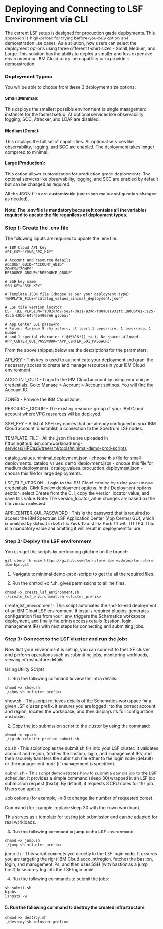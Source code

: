 # Deploying and Connecting to LSF Environment via CLI

The current LSF setup is designed for production grade deployments. This approach is high-priced for trying before-you-buy option and demonstration use cases. As a solution, now users can select the deployment options using three different t-shirt sizes - Small, Medium, and Large. This solution has the ability to deploy a smaller and less expensive environment on IBM Cloud to try the capability or to provide a demonstration.

### Deployment Types:

You will be able to choose from these 3 deployment size options:

#### Small (Minimal):
This deploys the smallest possible environment (a single management instance) for the fastest setup. All optional services like observability, logging, SCC, Atracker, and LDAP are disabled.

#### Medium (Demo):
This displays the full set of capabilities. All optional services like observability, logging, and SCC are enabled. The deployment takes longer compared to minimal.

#### Large (Production):
This option allows customization for production grade deployments. The optional services like observability, logging, and SCC are enabled by default but can be changed as required.

All the JSON files are customizable (users can make configuration changes as needed).

#### Note: The .env file is mandatory because it contains all the variables required to update the file regardless of deployment types.

### Step 1: Create the .env file

The following inputs are required to update the .env file.

```
# IBM Cloud API key
API_KEY="YOUR_API_KEY"

# Account and resource details
ACCOUNT_GUID="ACCOUNT_GUID"
ZONES="ZONES"
RESOURCE_GROUP="RESOURCE_GROUP"

# SSH key name
SSH_KEY="SSH_KEY"

# Template JSON file (choose as per your deployment type)
TEMPLATE_FILE="catalog_values_minimal_deployment.json"

# LSF tile version locator
LSF_TILE_VERSION="1082e7d2-5e2f-0a11-a3bc-f88a8e1931fc.2ad06fe1-6125-45c5-b8b6-6454eb4907e6-global"

# App Center GUI password
# Rules: Minimum 8 characters, at least 1 uppercase, 1 lowercase, 1 number,
# and 1 special character (!@#$%^&*()_+=-). No spaces allowed.
APP_CENTER_GUI_PASSWORD="APP_CENTER_GUI_PASSWORD"
```

From the above snippet, below are the descriptions for the parameters:

API_KEY - This key is used to authenticate your deployment and grant the necessary access to create and manage resources in your IBM Cloud environment.

ACCOUNT_GUID - Login to the IBM Cloud account by using your unique credentials. Go to Manage > Account > Account settings. You will find the Account ID.

ZONES - Provide the IBM Cloud zone.

RESOURCE_GROUP - The existing resource group of your IBM Cloud account where VPC resources will be deployed.

SSH_KEY - A list of SSH key names that are already configured in your IBM Cloud account to establish a connection to the Spectrum LSF nodes.

TEMPLATE_FILE - All the .json files are uploaded in https://github.ibm.com/workload-eng-services/HPCaaS/tree/sml/tools/minimal-demo-prod-scripts.

catalog_values_minimal_deployment.json - choose this file for small deployments.
catalog_values_demo_deployment.json - choose this file for medium deployments.
catalog_values_production_deployment.json - choose this file for large deployments.

LSF_TILE_VERSION - Login to the IBM Cloud catalog by using your unique credentials. Click Review deployment options. In the Deployment options section, select Create from the CLI, copy the version_locator_value, and save this value.
Note: The version_locator_value changes are based on the tile version selected.

APP_CENTER_GUI_PASSWORD - This is the password that is required to access the IBM Spectrum LSF Application Center (App Center) GUI, which is enabled by default in both Fix Pack 15 and Fix Pack 14 with HTTPS. This is a mandatory value and omitting it will result in deployment failure.

### Step 2: Deploy the LSF environment

You can get the scripts by performing gitclone on the branch:

```
git clone -b main https://github.com/terraform-ibm-modules/terraform-ibm-hpc.git
```

1. Navigate to minimal-demo-prod-scripts to get the all the required files.

2. Run the chmod +x *.sh, gives permissions to all the files.

```
chmod +x create_lsf_environment.sh
./create_lsf_environment.sh <cluster_prefix>
```

create_lsf_environment - This script automates the end-to-end deployment of an IBM Cloud LSF environment. It installs required plugins, generates configuration files from your .env, triggers the Schematics workspace deployment, and finally the prints access details (bastion, login, management IPs) with next steps for connecting and submitting jobs.

### Step 3: Connect to the LSF cluster and run the jobs

Now that your environment is set up, you can connect to the LSF cluster and perform operations such as submitting jobs, monitoring workloads, viewing infrastructure details.

Using Utility Scripts

1. Run the following command to view the infra details:

```
chmod +x show.sh
./show.sh <cluster_prefix>
```

show.sh - This script retrieves details of the Schematics workspace for a given LSF cluster prefix. It ensures you are logged into the correct account and region, locates the workspace, and then displays its full configuration and state.

2. Copy the job submission script to the cluster by using the command:

```
chmod +x cp.sh
./cp.sh <cluster_prefix> submit.sh
```

cp.sh - This script copies the submit.sh file into your LSF cluster. It validates account and region, fetches the bastion, login, and management IPs, and then securely transfers the submit.sh file either to the login node (default) or the management node (if management is specified).

submit.sh - This script demonstrates how to submit a sample job to the LSF scheduler. It provides a simple command (sleep 30) wrapped in an LSF job submission request (bsub). By default, it requests 8 CPU cores for the job. Users can update:

Job options (for example, -n 8 to change the number of requested cores).

Command (for example, replace sleep 30 with their own workload).

This serves as a template for testing job submission and can be adapted for real workloads.

3. Run the following command to jump to the LSF environment:

```
chmod +x jump.sh
./jump.sh <cluster_prefix>
```

jump.sh - This script connects you directly to the LSF login node. It ensures you are targeting the right IBM Cloud account/region, fetches the bastion, login, and management IPs, and then uses SSH (with bastion as a jump host) to securely log into the LSF login node.

4. Run the following commands to submit the jobs:

```
sh submit.sh
bjobs
lshosts -w
```

#### 5. Run the following command to destroy the created infrastructure

```
chmod +x destroy.sh
./destroy.sh <cluster_prefix>
```
